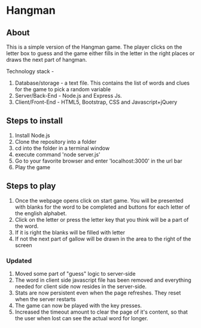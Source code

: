 # Hangman

## About

This is a simple version of the Hangman game. The player clicks on the letter box to guess and the game either fills in the letter in the right places or draws the next part of hangman.

Technology stack - 

1. Database/storage - a text file. This contains the list of words and clues for the game to pick a random variable
2. Server/Back-End - Node.js and Express Js.
3. Client/Front-End - HTML5, Bootstrap, CSS and Javascript+jQuery

## Steps to install

1. Install Node.js
2. Clone the repository into a folder
3. cd into the folder in a terminal window
4. execute command 'node server.js'
5. Go to your favorite browser and enter 'localhost:3000' in the url bar
6. Play the game

## Steps to play

1. Once the webpage opens click on start game. You will be presented with blanks for the word to be completed and buttons for each letter of the english alphabet.
2. Click on the letter or press the letter key that you think will be a part of the word.
3. If it is right the blanks will be filled with letter
4. If not the next part of gallow will be drawn in the area to the right of the screen

### Updated

1. Moved some part of "guess" logic to server-side
2. The word in client side javascript file has been removed and everything needed for client side now resides in the server-side.
3. Stats are now persistent even when the page refreshes. They reset when the server restarts
4. The game can now be played with the key presses.
5. Increased the timeout amount to clear the page of it's content, so that the user when lost can see the actual word for longer.

